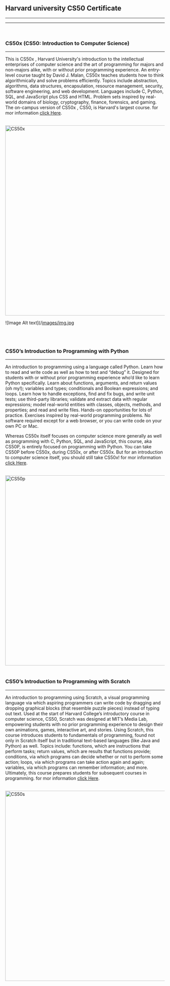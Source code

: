 <h2> Harvard university CS50 Certificate  </h2>

<hr>
<hr>
<br>

<h3> <strong> CS50x </strong> (CS50: Introduction to Computer Science) </h3>

<hr>

<p> This is CS50x , Harvard University's introduction to the intellectual enterprises of computer science and the art
  of programming for majors and non-majors alike, with or without prior programming experience. An entry-level course taught by David J. Malan, 
  CS50x teaches students how to think algorithmically and solve problems efficiently. Topics include abstraction, algorithms, data structures, encapsulation, resource management, security, software engineering, and web development. Languages include C, Python, SQL, and JavaScript plus CSS and HTML.
  Problem sets inspired by real-world domains of biology, cryptography, finance, forensics, and gaming. The on-campus version of CS50x
  , CS50, is Harvard's largest course. for mor information  <a href="https://pll.harvard.edu/course/cs50-introduction-computer-science"> click Here</a>. </p>

  <br>

<img src="https://private-user-images.githubusercontent.com/140143893/314185892-6cb04d47-144d-4d04-a2a5-aee66c117b37.png?jwt=eyJhbGciOiJIUzI1NiIsInR5cCI6IkpXVCJ9.eyJpc3MiOiJnaXRodWIuY29tIiwiYXVkIjoicmF3LmdpdGh1YnVzZXJjb250ZW50LmNvbSIsImtleSI6ImtleTUiLCJleHAiOjE3MTA4NzMyNjUsIm5iZiI6MTcxMDg3Mjk2NSwicGF0aCI6Ii8xNDAxNDM4OTMvMzE0MTg1ODkyLTZjYjA0ZDQ3LTE0NGQtNGQwNC1hMmE1LWFlZTY2YzExN2IzNy5wbmc_WC1BbXotQWxnb3JpdGhtPUFXUzQtSE1BQy1TSEEyNTYmWC1BbXotQ3JlZGVudGlhbD1BS0lBVkNPRFlMU0E1M1BRSzRaQSUyRjIwMjQwMzE5JTJGdXMtZWFzdC0xJTJGczMlMkZhd3M0X3JlcXVlc3QmWC1BbXotRGF0ZT0yMDI0MDMxOVQxODI5MjVaJlgtQW16LUV4cGlyZXM9MzAwJlgtQW16LVNpZ25hdHVyZT00ZDU0MzNmYzRkMTE5ZjllNmFlOWI3NmVlYzQyNTliMjkyM2UzZDZhN2EzZGY0Zjg2NDQ4NTBhZTFmZDg3MWIzJlgtQW16LVNpZ25lZEhlYWRlcnM9aG9zdCZhY3Rvcl9pZD0wJmtleV9pZD0wJnJlcG9faWQ9MCJ9.d27IYICZjhabCfpvwbpdiKPimrv5az6SMnbkm-BxEYw" alt="CS50x" width="800" height="600">

![Image Alt text](/[images/img.jpg](https://github.com/AmirHBana/CS50-Certificate-Harvard-University/blob/main/CS50/Certificate%20cs50x/CS50x.png)

<br>
<br>

<h3> CS50’s Introduction to Programming with Python </h3>

<hr>

<p> An introduction to programming using a language called Python. Learn how to read and write code as well as how to test and “debug” it. Designed for students with or without prior programming experience who’d like to learn Python specifically. Learn about functions, arguments, and return values (oh my!); variables and types; conditionals and Boolean expressions; and loops. Learn how to handle exceptions, find and fix bugs, and write unit tests; use third-party libraries; validate and extract data with regular expressions; model real-world entities with classes, objects, methods, and properties; and read and write files. Hands-on opportunities for lots of practice. Exercises inspired by real-world programming problems. No software required except for a web browser, or you can write code on your own PC or Mac.

Whereas CS50x itself focuses on computer science more generally as well as programming with C, Python, SQL, and JavaScript, this course, aka CS50P, is entirely focused on programming with Python. You can take CS50P before CS50x, during CS50x, or after CS50x. But for an introduction to computer science itself, you should still take CS50x! 
 for mor information  <a href="https://cs50.harvard.edu/python/2022/"> click Here</a>.</p>

<br>


<img src="https://private-user-images.githubusercontent.com/140143893/314185814-860d5766-8aad-4024-92bd-2ec0ad5eedba.png?jwt=eyJhbGciOiJIUzI1NiIsInR5cCI6IkpXVCJ9.eyJpc3MiOiJnaXRodWIuY29tIiwiYXVkIjoicmF3LmdpdGh1YnVzZXJjb250ZW50LmNvbSIsImtleSI6ImtleTUiLCJleHAiOjE3MTA4NzMyNjUsIm5iZiI6MTcxMDg3Mjk2NSwicGF0aCI6Ii8xNDAxNDM4OTMvMzE0MTg1ODE0LTg2MGQ1NzY2LThhYWQtNDAyNC05MmJkLTJlYzBhZDVlZWRiYS5wbmc_WC1BbXotQWxnb3JpdGhtPUFXUzQtSE1BQy1TSEEyNTYmWC1BbXotQ3JlZGVudGlhbD1BS0lBVkNPRFlMU0E1M1BRSzRaQSUyRjIwMjQwMzE5JTJGdXMtZWFzdC0xJTJGczMlMkZhd3M0X3JlcXVlc3QmWC1BbXotRGF0ZT0yMDI0MDMxOVQxODI5MjVaJlgtQW16LUV4cGlyZXM9MzAwJlgtQW16LVNpZ25hdHVyZT02Yzk4MDY5MzAwM2UxNWE4OGVlMTdhNDkyNzBiZTI1Mzc1MmQ5ZTM2MmI1NGI3NDdmMzQ0NGM1YzJjYTU2NmQ3JlgtQW16LVNpZ25lZEhlYWRlcnM9aG9zdCZhY3Rvcl9pZD0wJmtleV9pZD0wJnJlcG9faWQ9MCJ9.PCcqpOx3fP1JevBI11THj_2i6O7s1RzKGjrJjUJ7f04" alt="CS50p" width="800" height="600">

<br>
<br>

<h3> CS50’s Introduction to Programming with Scratch </h3>

<hr>

<p> An introduction to programming using Scratch, a visual programming language via which aspiring programmers can write code by dragging and dropping graphical blocks (that resemble puzzle pieces) instead of typing out text. Used at the start of Harvard College’s introductory course in computer science, CS50, Scratch was designed at MIT’s Media Lab, empowering students with no prior programming experience to design their own animations, games, interactive art, and stories. Using Scratch, this course introduces students to fundamentals of programming, found not only in Scratch itself but in traditional text-based languages (like Java and Python) as well. Topics include: functions, which are instructions that perform tasks; return values, which are results that functions provide; conditions, via which programs can decide whether or not to perform some action; loops, via which programs can take action again and again; variables, via which programs can remember information; and more. Ultimately, this course prepares students for subsequent courses in programming.  for mor information  <a href="https://cs50.harvard.edu/scratch/2024/"> click Here</a>.</p>

<br>

<img src="https://private-user-images.githubusercontent.com/140143893/314185858-858e9d9f-66a2-4402-8f16-4061d77a4fe5.png?jwt=eyJhbGciOiJIUzI1NiIsInR5cCI6IkpXVCJ9.eyJpc3MiOiJnaXRodWIuY29tIiwiYXVkIjoicmF3LmdpdGh1YnVzZXJjb250ZW50LmNvbSIsImtleSI6ImtleTUiLCJleHAiOjE3MTA4NzMyNjUsIm5iZiI6MTcxMDg3Mjk2NSwicGF0aCI6Ii8xNDAxNDM4OTMvMzE0MTg1ODU4LTg1OGU5ZDlmLTY2YTItNDQwMi04ZjE2LTQwNjFkNzdhNGZlNS5wbmc_WC1BbXotQWxnb3JpdGhtPUFXUzQtSE1BQy1TSEEyNTYmWC1BbXotQ3JlZGVudGlhbD1BS0lBVkNPRFlMU0E1M1BRSzRaQSUyRjIwMjQwMzE5JTJGdXMtZWFzdC0xJTJGczMlMkZhd3M0X3JlcXVlc3QmWC1BbXotRGF0ZT0yMDI0MDMxOVQxODI5MjVaJlgtQW16LUV4cGlyZXM9MzAwJlgtQW16LVNpZ25hdHVyZT00MzNlMGJmNjMwYWRiMDg1MzUwYThjNmVlODhkNmFkYWJkNzI0MzE5NTdiNTdlNWNhYmQ1NjE1Y2ZjYzA4ZjM4JlgtQW16LVNpZ25lZEhlYWRlcnM9aG9zdCZhY3Rvcl9pZD0wJmtleV9pZD0wJnJlcG9faWQ9MCJ9.8HgfP8oKV4lJ3hAMnuBZLNdtaB19Y6gXBbn1TXFquc8" alt="CS50s" width="800" height="600">



